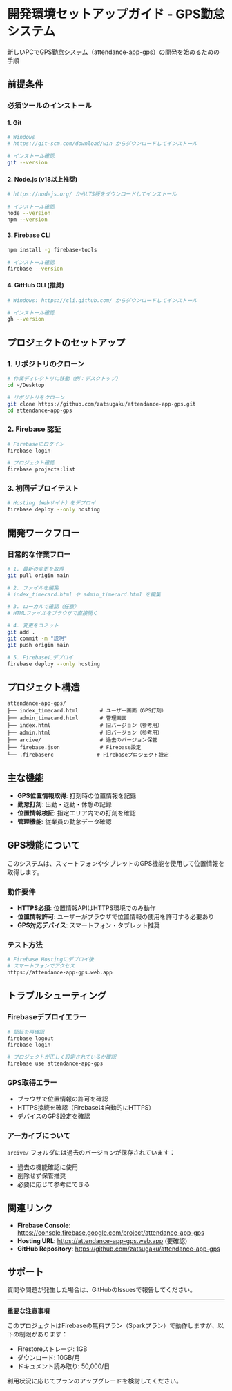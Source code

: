 # 開発環境セットアップガイド - GPS勤怠システム

新しいPCでGPS勤怠システム（attendance-app-gps）の開発を始めるための手順

## 前提条件

### 必須ツールのインストール

#### 1. Git
```bash
# Windows
# https://git-scm.com/download/win からダウンロードしてインストール

# インストール確認
git --version
```

#### 2. Node.js (v18以上推奨)
```bash
# https://nodejs.org/ からLTS版をダウンロードしてインストール

# インストール確認
node --version
npm --version
```

#### 3. Firebase CLI
```bash
npm install -g firebase-tools

# インストール確認
firebase --version
```

#### 4. GitHub CLI (推奨)
```bash
# Windows: https://cli.github.com/ からダウンロードしてインストール

# インストール確認
gh --version
```

## プロジェクトのセットアップ

### 1. リポジトリのクローン

```bash
# 作業ディレクトリに移動（例：デスクトップ）
cd ~/Desktop

# リポジトリをクローン
git clone https://github.com/zatsugaku/attendance-app-gps.git
cd attendance-app-gps
```

### 2. Firebase 認証

```bash
# Firebaseにログイン
firebase login

# プロジェクト確認
firebase projects:list
```

### 3. 初回デプロイテスト

```bash
# Hosting（Webサイト）をデプロイ
firebase deploy --only hosting
```

## 開発ワークフロー

### 日常的な作業フロー

```bash
# 1. 最新の変更を取得
git pull origin main

# 2. ファイルを編集
# index_timecard.html や admin_timecard.html を編集

# 3. ローカルで確認（任意）
# HTMLファイルをブラウザで直接開く

# 4. 変更をコミット
git add .
git commit -m "説明"
git push origin main

# 5. Firebaseにデプロイ
firebase deploy --only hosting
```

## プロジェクト構造

```
attendance-app-gps/
├── index_timecard.html       # ユーザー画面（GPS打刻）
├── admin_timecard.html       # 管理画面
├── index.html                # 旧バージョン（参考用）
├── admin.html                # 旧バージョン（参考用）
├── arcive/                   # 過去のバージョン保管
├── firebase.json             # Firebase設定
└── .firebaserc              # Firebaseプロジェクト設定
```

## 主な機能

- **GPS位置情報取得**: 打刻時の位置情報を記録
- **勤怠打刻**: 出勤・退勤・休憩の記録
- **位置情報検証**: 指定エリア内での打刻を確認
- **管理機能**: 従業員の勤怠データ確認

## GPS機能について

このシステムは、スマートフォンやタブレットのGPS機能を使用して位置情報を取得します。

### 動作要件

- **HTTPS必須**: 位置情報APIはHTTPS環境でのみ動作
- **位置情報許可**: ユーザーがブラウザで位置情報の使用を許可する必要あり
- **GPS対応デバイス**: スマートフォン・タブレット推奨

### テスト方法

```bash
# Firebase Hostingにデプロイ後
# スマートフォンでアクセス
https://attendance-app-gps.web.app
```

## トラブルシューティング

### Firebaseデプロイエラー

```bash
# 認証を再確認
firebase logout
firebase login

# プロジェクトが正しく設定されているか確認
firebase use attendance-app-gps
```

### GPS取得エラー

- ブラウザで位置情報の許可を確認
- HTTPS接続を確認（Firebaseは自動的にHTTPS）
- デバイスのGPS設定を確認

### アーカイブについて

`arcive/` フォルダには過去のバージョンが保存されています：
- 過去の機能確認に使用
- 削除せず保管推奨
- 必要に応じて参考にできる

## 関連リンク

- **Firebase Console**: https://console.firebase.google.com/project/attendance-app-gps
- **Hosting URL**: https://attendance-app-gps.web.app (要確認)
- **GitHub Repository**: https://github.com/zatsugaku/attendance-app-gps

## サポート

質問や問題が発生した場合は、GitHubのIssuesで報告してください。

---

**重要な注意事項**

このプロジェクトはFirebaseの無料プラン（Sparkプラン）で動作しますが、以下の制限があります：
- Firestoreストレージ: 1GB
- ダウンロード: 10GB/月
- ドキュメント読み取り: 50,000/日

利用状況に応じてプランのアップグレードを検討してください。
